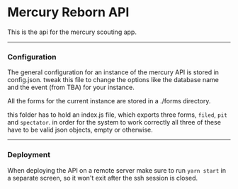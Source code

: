 # Mercury Reborn API

This is the api for the mercury scouting app.

<hr>

### Configuration

The general configuration for an instance of the mercury API is stored in config.json.
tweak this file to change the options like the database name and the event (from TBA) for your instance.

All the forms for the current instance are stored in a ./forms directory.

this folder has to hold an index.js file, which exports three forms, `filed`, `pit` and `spectator`.
in order for the system to work correctly all three of these have to be valid json objects, empty or otherwise.

<hr>

### Deployment

When deploying the API on a remote server make sure to run `yarn start` in a separate screen,
 so it won't exit after the ssh session is closed.
 
 